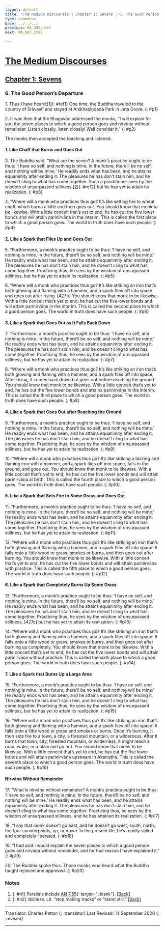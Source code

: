 ```yaml
---
layout: default
title: "The Medium Discourses | Chapter 1: Sevens | 6. The Good Person's Departure"
type: kramdown
base: ../../../
previous: MA_005.html
next: MA_007.html

---
```

# [The Medium Discourses](../../index.html)
## [Chapter 1: Sevens](index.html)
### 6. The Good Person’s Departure

1\. Thus I have heard:[\[1\]](#n1){: #ref1} One time, the Buddha traveled to the country of Śrāvastī and stayed at Anāthapiṇḍada Park in Jeta Grove.
{: #p1}

2\. It was then that the Bhagavān addressed the monks, “I will explain for you the seven places to which a good person goes and nirvāṇa without remainder. Listen closely, listen closely! Well consider it.”
{: #p2}

The monks then accepted the teaching and listened.

#### 1. Like Chaff that Burns and Goes Out

3\. The Buddha said, “What are the seven? A monk’s practice ought to be thus: ‘I have no self, and nothing is mine. In the future, there’ll be no self, and nothing will be mine.’ He readily ends what has been, and he attains equanimity after ending it. The pleasures he has don’t stain him, and he doesn’t cling to what has come together. Such a practitioner sees by the wisdom of unsurpassed stillness,[\[2\]](#n2){: #ref2} but he has yet to attain its realization.
{: #p3}

4\. “Where will a monk who practices thus go? It’s like setting fire to wheat chaff, which burns a little and then goes out. You should know that monk to be likewise. With a little conceit that’s yet to end, he has cut the five lower bonds and will attain parinirvāṇa in the interim. This is called the first place to which a good person goes. The world in truth does have such people.
{: #p4}

#### 2. Like a Spark that Flies Up and Goes Out

5\. “Furthermore, a monk’s practice ought to be thus: ‘I have no self, and nothing is mine. In the future, there’ll be no self, and nothing will be mine.’ He readily ends what has been, and he attains equanimity after ending it. The pleasures he has don’t stain him, and he doesn’t cling to what has come together. Practicing thus, he sees by the wisdom of unsurpassed stillness, but he has yet to attain its realization.
{: #p5}

6\. “Where will a monk who practices thus go? It’s like striking an iron that’s both glowing and flaming with a hammer, and a spark flies off into space and goes out after rising. [427b] You should know that monk to be likewise. With a little conceit that’s yet to end, he has cut the five lower bonds and will attain parinirvāṇa in the interim. This is called the second place to which a good person goes. The world in truth does have such people.
{: #p6}

#### 3. Like a Spark that Goes Out as It Falls Back Down

7\. “Furthermore, a monk’s practice ought to be thus: ‘I have no self, and nothing is mine. In the future, there’ll be no self, and nothing will be mine.’ He readily ends what has been, and he attains equanimity after ending it. The pleasures he has don’t stain him, and he doesn’t cling to what has come together. Practicing thus, he sees by the wisdom of unsurpassed stillness, but he has yet to attain its realization.
{: #p7}

8\. “Where will a monk who practices thus go? It’s like striking an iron that’s both glowing and flaming with a hammer, and a spark flies off into space. After rising, it comes back down but goes out before reaching the ground. You should know that monk to be likewise. With a little conceit that’s yet to end, he has cut the five lower bonds and attains parinirvāṇa in the interim. This is called the third place to which a good person goes. The world in truth does have such people.
{: #p8}

#### 4. Like a Spark that Goes Out after Reaching the Ground

9\. “Furthermore, a monk’s practice ought to be thus: ‘I have no self, and nothing is mine. In the future, there’ll be no self, and nothing will be mine.’ He readily ends what has been, and he attains equanimity after ending it. The pleasures he has don’t stain him, and he doesn’t cling to what has come together. Practicing thus, he sees by the wisdom of unsurpassed stillness, but he has yet to attain its realization.
{: #p9}

10\. “Where will a monk who practices thus go? It’s like striking a blazing and flaming iron with a hammer, and a spark flies off into space, falls to the ground, and goes out. You should know that monk to be likewise. With a little conceit that’s yet to end, he has cut the five lower bonds and will attain parinirvāṇa at birth. This is called the fourth place to which a good person goes. The world in truth does have such people.
{: #p10}

#### 5. Like a Spark that Sets Fire to Some Grass and Goes Out

11\. “Furthermore, a monk’s practice ought to be thus: ‘I have no self, and nothing is mine. In the future, there’ll be no self, and nothing will be mine.’ He readily ends what has been, and he attains equanimity after ending it. The pleasures he has don’t stain him, and he doesn’t cling to what has come together. Practicing thus, he sees by the wisdom of unsurpassed stillness, but he has yet to attain its realization.
{: #p11}

12\. “Where will a monk who practices thus go? It’s like striking an iron that’s both glowing and flaming with a hammer, and a spark flies off into space. It falls onto a little wood or grass, smokes or burns, and then goes out after burning. You should know that monk to be likewise. With a little conceit that’s yet to end, he has cut the five lower bonds and will attain parinirvāṇa with practice. This is called the fifth place to which a good person goes. The world in truth does have such people.
{: #p12}

#### 6. Like a Spark that Completely Burns Up Some Grass

13\. “Furthermore, a monk’s practice ought to be thus: ‘I have no self, and nothing is mine. In the future, there’ll be no self, and nothing will be mine.’ He readily ends what has been, and he attains equanimity after ending it. The pleasures he has don’t stain him, and he doesn’t cling to what has come together. Practicing thus, he sees by the wisdom of unsurpassed stillness, [427c] but he has yet to attain its realization.
{: #p13}

14\. “Where will a monk who practices thus go? It’s like striking an iron that’s both glowing and flaming with a hammer, and a spark flies off into space. It falls onto a little wood or grass, smokes or burns, and then goes out after burning up completely. You should know that monk to be likewise. With a little conceit that’s yet to end, he has cut the five lower bonds and will attain parinirvāṇa without practice. This is called the sixth place to which a good person goes. The world in truth does have such people.
{: #p14}

#### 7. Like a Spark that Burns Up a Large Area

15\. “Furthermore, a monk’s practice ought to be thus: ‘I have no self, and nothing is mine. In the future, there’ll be no self, and nothing will be mine.’ He readily ends what has been, and he attains equanimity after ending it. The pleasures he has don’t stain him, and he doesn’t cling to what has come together. Practicing thus, he sees by the wisdom of unsurpassed stillness, but he has yet to attain its realization.
{: #p15}

16\. “Where will a monk who practices thus go? It’s like striking an iron that’s both glowing and flaming with a hammer, and a spark flies off into space. It falls onto a little wood or grass and smokes or burns. Once it’s burning, it then sets fire to a town, a city, a forested mountain, or a wilderness. After it burns that town, city, forested mountain, or wilderness, it might reach a road, water, or a plain and go out. You should know that monk to be likewise. With a little conceit that’s yet to end, he has cut the five lower bonds and will attain parinirvāṇa upstream in Akaniṣṭha. This is called the seventh place to which a good person goes. The world in truth does have such people.
{: #p16}

#### Nirvāṇa Without Remainder

17\. “What is nirvāṇa without remainder? A monk’s practice ought to be thus: ‘I have no self, and nothing is mine. In the future, there’ll be no self, and nothing will be mine.’ He readily ends what has been, and he attains equanimity after ending it. The pleasures he has don’t stain him, and he doesn’t cling to what has come together. Practicing thus, he sees by the wisdom of unsurpassed stillness, and he has attained its realization.
{: #p17}

18\. “I say that monk doesn’t go east, and he doesn’t go west, south, north, the four counterpoints, up, or down. In the present life, he’s readily stilled and completely liberated.
{: #p18}

19\. “I had said I would explain the seven places to which a good person goes and nirvāṇa without remainder, and for that reason I have explained it.”
{: #p19}

20\. The Buddha spoke thus. Those monks who heard what the Buddha taught rejoiced and approved.
{: #p20}

### Notes
1. {: #n1} Parallels include [AN 7.55](https://suttacentral.net/an7.55){: target="_blank"}. [\[Back\]](#ref1)
2. {: #n2} *stillness*. Lit. “stop making tracks” or “stand still.” [\[Back\]](#ref2)

---

Translator: Charles Patton
{: .translator}
Last Revised: 14 September 2020
{: .revised}

---
